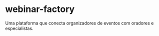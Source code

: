 # webinar-factory
Uma plataforma que conecta organizadores de eventos com oradores e especialistas.
